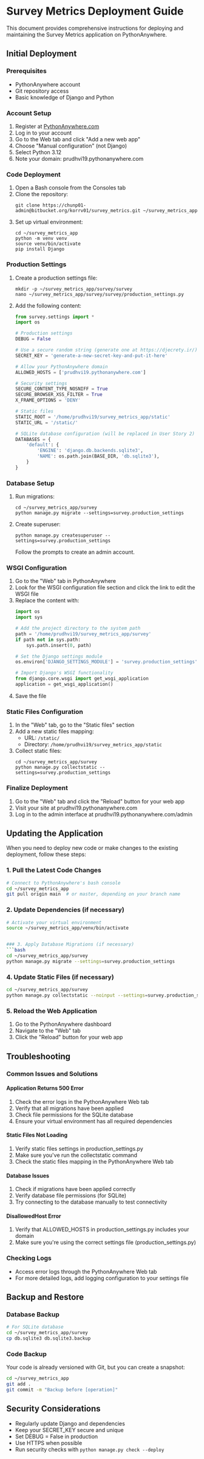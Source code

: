 # Survey Metrics Deployment Guide

This document provides comprehensive instructions for deploying and maintaining the Survey Metrics application on PythonAnywhere.

## Initial Deployment

### Prerequisites
- PythonAnywhere account
- Git repository access
- Basic knowledge of Django and Python

### Account Setup
1. Register at [PythonAnywhere.com](https://www.pythonanywhere.com/)
2. Log in to your account
3. Go to the Web tab and click "Add a new web app"
4. Choose "Manual configuration" (not Django)
5. Select Python 3.12
6. Note your domain: prudhvi19.pythonanywhere.com

### Code Deployment
1. Open a Bash console from the Consoles tab
2. Clone the repository:
   ```
   git clone https://chunp01-admin@bitbucket.org/korrv01/survey_metrics.git ~/survey_metrics_app
   ```
3. Set up virtual environment:
   ```
   cd ~/survey_metrics_app
   python -m venv venv
   source venv/bin/activate
   pip install Django
   ```

### Production Settings
1. Create a production settings file:
   ```
   mkdir -p ~/survey_metrics_app/survey/survey
   nano ~/survey_metrics_app/survey/survey/production_settings.py
   ```
2. Add the following content:
   ```python
   from survey.settings import *
   import os

   # Production settings
   DEBUG = False

   # Use a secure random string (generate one at https://djecrety.ir/)
   SECRET_KEY = 'generate-a-new-secret-key-and-put-it-here'

   # Allow your PythonAnywhere domain
   ALLOWED_HOSTS = ['prudhvi19.pythonanywhere.com']

   # Security settings
   SECURE_CONTENT_TYPE_NOSNIFF = True
   SECURE_BROWSER_XSS_FILTER = True
   X_FRAME_OPTIONS = 'DENY'

   # Static files
   STATIC_ROOT = '/home/prudhvi19/survey_metrics_app/static'
   STATIC_URL = '/static/'

   # SQLite database configuration (will be replaced in User Story 2)
   DATABASES = {
       'default': {
           'ENGINE': 'django.db.backends.sqlite3',
           'NAME': os.path.join(BASE_DIR, 'db.sqlite3'),
       }
   }
   ```

### Database Setup
1. Run migrations:
   ```
   cd ~/survey_metrics_app/survey
   python manage.py migrate --settings=survey.production_settings
   ```
2. Create superuser:
   ```
   python manage.py createsuperuser --settings=survey.production_settings
   ```
   Follow the prompts to create an admin account.

### WSGI Configuration
1. Go to the "Web" tab in PythonAnywhere
2. Look for the WSGI configuration file section and click the link to edit the WSGI file
3. Replace the content with:
   ```python
   import os
   import sys

   # Add the project directory to the system path
   path = '/home/prudhvi19/survey_metrics_app/survey'
   if path not in sys.path:
       sys.path.insert(0, path)

   # Set the Django settings module
   os.environ['DJANGO_SETTINGS_MODULE'] = 'survey.production_settings'

   # Import Django's WSGI functionality
   from django.core.wsgi import get_wsgi_application
   application = get_wsgi_application()
   ```
4. Save the file

### Static Files Configuration
1. In the "Web" tab, go to the "Static files" section
2. Add a new static files mapping:
   - URL: `/static/`
   - Directory: `/home/prudhvi19/survey_metrics_app/static`
3. Collect static files:
   ```
   cd ~/survey_metrics_app/survey
   python manage.py collectstatic --settings=survey.production_settings
   ```

### Finalize Deployment
1. Go to the "Web" tab and click the "Reload" button for your web app
2. Visit your site at prudhvi19.pythonanywhere.com
3. Log in to the admin interface at prudhvi19.pythonanywhere.com/admin

## Updating the Application

When you need to deploy new code or make changes to the existing deployment, follow these steps:

### 1. Pull the Latest Code Changes
```bash
# Connect to PythonAnywhere's bash console
cd ~/survey_metrics_app
git pull origin main  # or master, depending on your branch name
```

### 2. Update Dependencies (if necessary)
```bash
# Activate your virtual environment
source ~/survey_metrics_app/venv/bin/activate


### 3. Apply Database Migrations (if necessary)
```bash
cd ~/survey_metrics_app/survey
python manage.py migrate --settings=survey.production_settings
```

### 4. Update Static Files (if necessary)
```bash
cd ~/survey_metrics_app/survey
python manage.py collectstatic --noinput --settings=survey.production_settings
```

### 5. Reload the Web Application
1. Go to the PythonAnywhere dashboard
2. Navigate to the "Web" tab
3. Click the "Reload" button for your web app

## Troubleshooting

### Common Issues and Solutions

#### Application Returns 500 Error
1. Check the error logs in the PythonAnywhere Web tab
2. Verify that all migrations have been applied
3. Check file permissions for the SQLite database
4. Ensure your virtual environment has all required dependencies

#### Static Files Not Loading
1. Verify static files settings in production_settings.py
2. Make sure you've run the collectstatic command
3. Check the static files mapping in the PythonAnywhere Web tab

#### Database Issues
1. Check if migrations have been applied correctly
2. Verify database file permissions (for SQLite)
3. Try connecting to the database manually to test connectivity

#### DisallowedHost Error
1. Verify that ALLOWED_HOSTS in production_settings.py includes your domain
2. Make sure you're using the correct settings file (production_settings.py)

### Checking Logs
- Access error logs through the PythonAnywhere Web tab
- For more detailed logs, add logging configuration to your settings file

## Backup and Restore

### Database Backup
```bash
# For SQLite database
cd ~/survey_metrics_app/survey
cp db.sqlite3 db.sqlite3.backup
```

### Code Backup
Your code is already versioned with Git, but you can create a snapshot:
```bash
cd ~/survey_metrics_app
git add .
git commit -m "Backup before [operation]"
```

## Security Considerations

- Regularly update Django and dependencies
- Keep your SECRET_KEY secure and unique
- Set DEBUG = False in production
- Use HTTPS when possible
- Run security checks with `python manage.py check --deploy`
